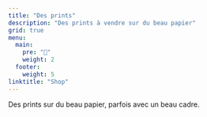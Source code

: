 ```yaml
---
title: "Des prints"
description: "Des prints à vendre sur du beau papier"
grid: true
menu:
  main:
    pre: "💸"
    weight: 2
  footer:
    weight: 5
linktitle: "Shop"
---
```


Des prints sur du beau papier, parfois avec un beau cadre.
